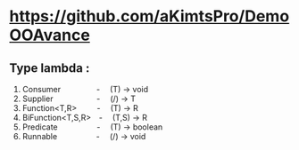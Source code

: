 # https://github.com/aKimtsPro/DemoOOAvance

## Type lambda :
1. Consumer<T> &emsp;&emsp;&emsp;&emsp; -&emsp; (T) -> void
2. Supplier<T> &emsp;&emsp;&emsp;&emsp;&emsp; - &emsp;(/) -> T
3. Function<T,R> &emsp;&emsp; -&emsp; (T) -> R
4. BiFunction<T,S,R>&emsp;- &emsp;(T,S) -> R
5. Predicate<T>&emsp;&emsp;&emsp;&emsp;&emsp;- &emsp;(T) -> boolean
6. Runnable&emsp;&emsp;&emsp;&emsp;&emsp;-&emsp; (/) -> void
